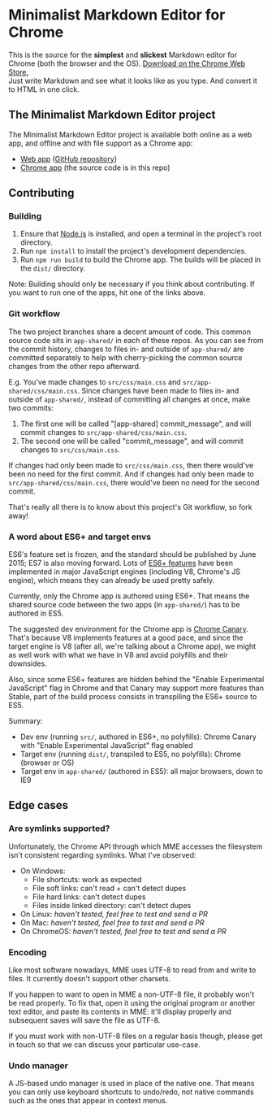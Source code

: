 # Minimalist Markdown Editor for Chrome

This is the source for the **simplest** and **slickest** Markdown editor for Chrome (both the browser and the OS). [Download on the Chrome Web Store.](https://chrome.google.com/webstore/detail/minimalist-markdown-edito/pghodfjepegmciihfhdipmimghiakcjf)  
Just write Markdown and see what it looks like as you type. And convert it to HTML in one click.

## The Minimalist Markdown Editor project

The Minimalist Markdown Editor project is available both online as a web app, and offline and with file support as a Chrome app:

- [Web app](http://markdown.pioul.fr) ([GitHub repository](https://github.com/pioul/Minimalist-Online-Markdown-Editor))
- [Chrome app](https://chrome.google.com/webstore/detail/minimalist-markdown-edito/pghodfjepegmciihfhdipmimghiakcjf) (the source code is in this repo)

## Contributing

### Building

1. Ensure that [Node.js](http://nodejs.org/) is installed, and open a terminal in the project's root directory.
2. Run `npm install` to install the project's development dependencies.
3. Run `npm run build` to build the Chrome app. The builds will be placed in the `dist/` directory.

Note: Building should only be necessary if you think about contributing. If you want to run one of the apps, hit one of the links above.

### Git workflow

The two project branches share a decent amount of code. This common source code sits in `app-shared/` in each of these repos. As you can see from the commit history, changes to files in- and outside of `app-shared/` are committed separately to help with cherry-picking the common source changes from the other repo afterward.

E.g. You've made changes to `src/css/main.css` and `src/app-shared/css/main.css`. Since changes have been made to files in- and outside of `app-shared/`, instead of committing all changes at once, make two commits:

1. The first one will be called "[app-shared] commit_message", and will commit changes to `src/app-shared/css/main.css`.
2. The second one will be called "commit_message", and will commit changes to `src/css/main.css`.

If changes had only been made to `src/css/main.css`, then there would've been no need for the first commit. And if changes had only been made to `src/app-shared/css/main.css`, there would've been no need for the second commit.

That's really all there is to know about this project's Git workflow, so fork away!

### A word about ES6+ and target envs

ES6's feature set is frozen, and the standard should be published by June 2015; ES7 is also moving forward. Lots of [ES6+ features](http://kangax.github.io/compat-table/es6/) have been implemented in major JavaScript engines (including V8, Chrome's JS engine), which means they can already be used pretty safely.

Currently, only the Chrome app is authored using ES6+. That means the shared source code between the two apps (in `app-shared/`) has to be authored in ES5.

The suggested dev environment for the Chrome app is [Chrome Canary](https://www.google.com/chrome/browser/canary.html). That's because V8 implements features at a good pace, and since the target engine is V8 (after all, we're talking about a Chrome app), we might as well work with what we have in V8 and avoid polyfills and their downsides.

Also, since some ES6+ features are hidden behind the "Enable Experimental JavaScript" flag in Chrome and that Canary may support more features than Stable, part of the build process consists in transpiling the ES6+ source to ES5.

Summary:

- Dev env (running `src/`, authored in ES6+, no polyfills): Chrome Canary with "Enable Experimental JavaScript" flag enabled
- Target env (running `dist/`, transpiled to ES5, no polyfills): Chrome (browser or OS)
- Target env in `app-shared/` (authored in ES5): all major browsers, down to IE9

## Edge cases

### Are symlinks supported?

Unfortunately, the Chrome API through which MME accesses the filesystem isn't consistent regarding symlinks. What I've observed:

- On Windows:
	- File shortcuts: work as expected
	- File soft links: can't read + can't detect dupes
	- File hard links: can't detect dupes
	- Files inside linked directory: can't detect dupes
- On Linux: *haven't tested, feel free to test and send a PR*
- On Mac: *haven't tested, feel free to test and send a PR*
- On ChromeOS: *haven't tested, feel free to test and send a PR*

### Encoding

Like most software nowadays, MME uses UTF-8 to read from and write to files. It currently doesn't support other charsets.

If you happen to want to open in MME a non-UTF-8 file, it probably won't be read properly. To fix that, open it using the original program or another text editor, and paste its contents in MME: it'll display properly and subsequent saves will save the file as UTF-8.

If you must work with non-UTF-8 files on a regular basis though, please get in touch so that we can discuss your particular use-case.

### Undo manager

A JS-based undo manager is used in place of the native one. That means you can only use keyboard shortcuts to undo/redo, not native commands such as the ones that appear in context menus.
